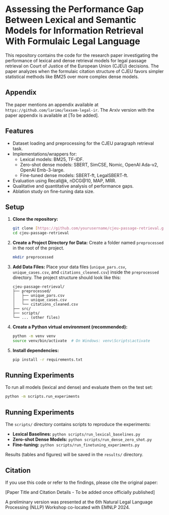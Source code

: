 # Assessing the Performance Gap Between Lexical and Semantic Models for Information Retrieval With Formulaic Legal Language

This repository contains the code for the research paper investigating the performance of lexical and dense retrieval models for legal passage retrieval on Court of Justice of the European Union (CJEU) decisions. The paper analyzes when the formulaic citation structure of CJEU favors simpler statistical methods like BM25 over more complex dense models.

## Appendix
The paper mentions an appendix available at `https://github.com/larimo/lexsem-legal-ir`. The Arxiv version with the paper appendix is available at [To be added].

## Features

* Dataset loading and preprocessing for the CJEU paragraph retrieval task.
* Implementations/wrappers for:
    * Lexical models: BM25, TF-IDF.
    * Zero-shot dense models: SBERT, SimCSE, Nomic, OpenAI Ada-v2, OpenAI Emb-3-large.
    * Fine-tuned dense models: SBERT-ft, LegalSBERT-ft.
* Evaluation using Recall@k, nDCG@10, MAP, MRR.
* Qualitative and quantitative analysis of performance gaps.
* Ablation study on fine-tuning data size.

## Setup

1.  **Clone the repository:**
    ```bash
    git clone [https://github.com/yourusername/cjeu-passage-retrieval.git](https://github.com/yourusername/cjeu-passage-retrieval.git)
    cd cjeu-passage-retrieval
    ```

2.  **Create a Project Directory for Data:**
    Create a folder named `preprocessed` in the root of the project.
    ```bash
    mkdir preprocessed
    ```

3.  **Add Data Files:**
    Place your data files (`unique_pars.csv`, `unique_cases.csv`, and `citations_cleaned.csv`) inside the `preprocessed` directory. The project structure should look like this:

    ```
    cjeu-passage-retrieval/
    ├── preprocessed/
    │   ├── unique_pars.csv
    │   ├── unique_cases.csv
    │   └── citations_cleaned.csv
    ├── src/
    ├── scripts/
    └── ... (other files)
    ```

4.  **Create a Python virtual environment (recommended):**
    ```bash
    python -m venv venv
    source venv/bin/activate  # On Windows: venv\Scripts\activate
    ```

5.  **Install dependencies:**
    ```bash
    pip install -r requirements.txt
    ```

## Running Experiments

To run all models (lexical and dense) and evaluate them on the test set:
```bash
python -m scripts.run_experiments
```

## Running Experiments

The `scripts/` directory contains scripts to reproduce the experiments:

* **Lexical Baselines:** `python scripts/run_lexical_baselines.py`
* **Zero-shot Dense Models:** `python scripts/run_dense_zero_shot.py`
* **Fine-tuning:** `python scripts/run_finetuning_experiments.py` 

Results (tables and figures) will be saved in the `results/` directory.

## Citation

If you use this code or refer to the findings, please cite the original paper:

[Paper Title and Citation Details - To be added once officially published]

A preliminary version was presented at the 6th Natural Legal Language Processing (NLLP) Workshop co-located with EMNLP 2024.
